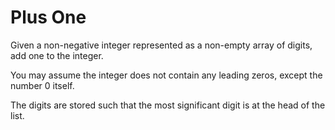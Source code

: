 # Plus One

Given a non-negative integer represented as a non-empty array of digits, add one to the integer.

You may assume the integer does not contain any leading zeros, except the number 0 itself.

The digits are stored such that the most significant digit is at the head of the list.
